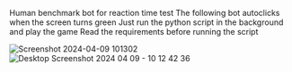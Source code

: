 Human benchmark bot for reaction time test
The following bot autoclicks when the screen turns green
Just run the python script in the background and play the game
Read the requirements before running the script

![Screenshot 2024-04-09 101302](https://github.com/MONEYATENOT007/Human-Benchmark-Reaction-time-BOT/assets/97592129/6f453135-834a-422c-8b43-f4e31bf4a64f)
![Desktop Screenshot 2024 04 09 - 10 12 42 36](https://github.com/MONEYATENOT007/Human-Benchmark-Reaction-time-BOT/assets/97592129/7566db88-6e9d-473b-bed3-b148bdd39fe6)
